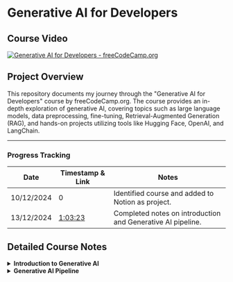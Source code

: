 # Generative AI for Developers

## Course Video

[![Generative AI for Developers - freeCodeCamp.org](https://img.youtube.com/vi/F0GQ0l2NfHA/0.jpg)](https://www.youtube.com/watch?v=F0GQ0l2NfHA)

## Project Overview

This repository documents my journey through the "Generative AI for Developers" course by freeCodeCamp.org. The course provides an in-depth exploration of generative AI, covering topics such as large language models, data preprocessing, fine-tuning, Retrieval-Augmented Generation (RAG), and hands-on projects utilizing tools like Hugging Face, OpenAI, and LangChain.

---

### **Progress Tracking**

| Date       | Timestamp & Link                                                   | Notes                                                       |
| ---------- | ------------------------------------------------------------------ | ----------------------------------------------------------- |
| 10/12/2024 | 0                                                                  | Identified course and added to Notion as project.           |
| 13/12/2024 | [1:03:23](https://youtu.be/F0GQ0l2NfHA?si=fPiIwHImoSM9E-SY&t=3803) | Completed notes on introduction and Generative AI pipeline. |

## Detailed Course Notes

<details>
<summary><strong>Introduction to Generative AI</strong></summary>

- **Definition and Relationship to Deep Learning**:  
  Generative AI is a subset of deep learning focused on creating new content such as text, images, music, or other data types. The models used in Generative AI, often referred to as Generative Models, learn to produce outputs that resemble the data they were trained on.

- **Training with Large Datasets**:  
  Generative models are trained using vast amounts of data. Unlike traditional supervised learning, where labeled data (input-output pairs) is required, generative models often rely on unlabeled or partially labeled data. This is because their objective is not to classify or predict specific outcomes but to understand and replicate the underlying patterns or distributions within the training data.

- **Learning from Data Distributions**:  
  During training, a generative model analyzes the relationships and patterns in the data. It does not explicitly need labeled examples to perform this task. Instead, it attempts to capture the structure and statistical characteristics of the dataset.

- **Use of Unstructured Data in Generative AI**:  
  Unstructured data—such as text, images, or audio—is a primary source for training Generative AI models. In the case of models like Large Language Models (LLMs), the training involves feeding vast amounts of unstructured data (e.g., books, articles, or web pages). These models learn to generate coherent and contextually relevant outputs by identifying patterns within this unstructured input.

### **What Are Generative Models?**

Generative models try to **understand how data is created**. They don’t just look at patterns—they learn the full story of the data, including both:

1. What the input looks like (e.g., an image of a cat).
2. How the input relates to the output (e.g., "this is a cat").

Once trained, they can create (or "generate") new data that looks like the original.

### **Example: Generative AI (Text or Image Creation)**

- **Case Study:** _ChatGPT (Text Generation)_  
  ChatGPT learned from millions of text samples to understand how words and ideas are related. It doesn’t just predict what comes next—it can generate completely new, coherent responses.
- **Another Example:** _DALL·E (Image Generation)_  
  DALL·E generates realistic images (e.g., "a panda surfing"). It has learned how visual features like shapes, colors, and objects combine to create images.

### **What Can They Do?**

- Generate new content: write poems, create images, compose music.
- Fill in missing information: restore old photos or predict missing text.

---

### **What Are Discriminative Models?**

Discriminative models are **decision-makers**. They focus on solving problems like:

1. "Is this a cat or a dog?"
2. "Will this customer buy a product?"

They don’t try to understand how data is created—they focus on **drawing boundaries** between classes (e.g., separating cats from dogs).

### **Example: Spam Email Classifier**

- **Case Study:** _Gmail Spam Filter_  
  Gmail uses a discriminative model to classify emails as "Spam" or "Not Spam" by looking at features like keywords, sender address, and formatting.

### **What Can They Do?**

- Classify objects (e.g., "cat or dog").
- Predict outcomes (e.g., "Will it rain tomorrow?").
- Rank or sort information (e.g., movie recommendations).

---

### **What is a Large Language Model (LLM)?**

An **LLM** is an AI model trained to understand, generate, and analyze human-like text. Think of it as a machine that predicts and constructs meaningful sentences, paragraphs, or even documents, based on the input it receives. It’s the backbone of tools like ChatGPT, helping to create natural, conversational, and context-aware text.

---

### **How Does an LLM Work?**

At a high level, an LLM predicts the most likely next word in a sequence. If you type "The sky is," the model predicts "blue" because it has seen similar text patterns during training. But this basic prediction scales up to understanding and creating much more complex text structures.

To achieve this, an LLM uses:

1. **Training Data:**  
   Massive datasets that include books, articles, websites, and more. These datasets allow the model to understand vocabulary, grammar, facts, and even cultural nuances.

2. **Patterns and Probabilities:**  
   LLMs don’t "know" language the way humans do. Instead, they rely on probabilities. For example:
   - If the input is "I love eating pizza," the model assigns a high probability to "pizza" after "eating" based on patterns it learned during training.

---

### **Key Architecture: Transformers**

Transformers are the core architecture behind modern LLMs (introduced in the 2017 paper, _Attention Is All You Need_). Here's a simple-to-detailed progression:

1. **The Simple Explanation:**  
   Transformers analyze the entire input (not just the most recent word) and figure out which parts of the input are most important for understanding the text.

2. **The Slightly Technical View:**

   - A transformer processes input in parallel (unlike older models like RNNs or LSTMs, which process word by word).
   - It uses an **attention mechanism** to decide which words or tokens matter most. For example, in the sentence, _"The cat sat on the mat, and it was happy,"_ the word "it" refers to "cat." The attention mechanism helps identify this relationship.

3. **Key Components of Transformers:**

   - **Tokenization:**  
     Breaks text into smaller chunks (tokens). For example, "I’m running" might become ["I", "’m", "running"].

   - **Embeddings:**  
     Converts each token into a vector (a series of numbers). This vector represents the word in a way that captures its meaning and relationships with other words.

   - **Self-Attention Mechanism:**  
     Determines how important each token is in relation to others. For instance, in "She went to the store," the model links "She" to "went" and "store" to create context.

   - **Feedforward Networks:**  
     After applying attention, the transformer processes information through neural layers to learn more abstract relationships.

</details>

<details>
<summary><strong>Generative AI Pipeline</strong></summary>

### **What is a Generative AI Pipeline?**

A **Generative AI pipeline** is a structured workflow used to create systems capable of generating new content, like text, images, or even music. It involves breaking down the problem into smaller, actionable tasks and solving them step by step.

Let’s dive into each step of the pipeline in detail.

---

## **1. Data Acquisition**

This is the starting point for any AI pipeline. It involves gathering raw data that the model will use for training. The type and quality of data directly impact the performance of the AI system.

### Key Actions:

- **Identify Sources:** Determine where to get the data.
  - Text: Public APIs, web scraping, open datasets (e.g., Hugging Face, Kaggle).
  - Images: ImageNet, Flickr, or other repositories.
  - Audio: Podcasts, YouTube, or proprietary sources.
- **Ensure Data Relevance:** Collect data aligned with your problem domain. For example:
  - Building a movie-synopsis generator? Scrape IMDB or TMDb for plot summaries.
  - Creating an AI for medical diagnosis? Use clinical trial data or scientific papers.

### **Techniques for Data Augmentation**

Data augmentation refers to methods that artificially increase the size and variability of your dataset without collecting new data. Below are some augmentation techniques relevant to different data types:

### **1. Text Data Augmentation**

For Generative AI working with text, creating variations of existing sentences helps improve generalization. Key techniques include:

### **Back-Translation**

- **What It Is:** Translate a sentence into another language and then back into the original language to introduce natural linguistic variations.
- **Example:**
  - Original: _"The cat sat on the mat."_
  - Translated (French): _"Le chat était assis sur le tapis."_
  - Back-translated: _"The cat was sitting on the carpet."_
- **Use Case:** Back-translation is particularly useful for training language models, chatbots, or machine translation systems.
- **Tools:** Use APIs like **Google Translate** or libraries such as **Fairseq** for custom translations.

### **Bigram/Trigram Flipping**

- **What It Is:** Swap adjacent word pairs (bigrams) or word triples (trigrams) in a sentence to introduce slight positional variations while retaining meaning.
- **Example:**
  - Original: _"The cat sat on the mat."_
  - Bigram Flip: _"The mat sat on the cat."_
  - Trigram Flip: _"The cat on the mat sat."_
- **Use Case:** Helps models learn positional invariance and syntactic flexibility, often used in text classification or summarization tasks.
- **Caution:** Overuse may reduce sentence clarity. Use in small doses.

### **Synonym Replacement**

- **What It Is:** Replace certain words in the sentence with their synonyms.
- **Example:**
  - Original: _"The cat sat on the mat."_
  - Augmented: _"The feline rested on the rug."_
- **How to Do It:**
  - Use **WordNet** (lexical database) for synonyms.
  - Ensure replacements are contextually accurate.
- **Tools:** **NLTK**, **spaCy**, or libraries like **TextAttack** for automated augmentation.

### **2. Image Data Augmentation**

For tasks like image generation or object detection, visual variability is key. Popular techniques include:

### **Flipping and Rotation**

- **What It Is:** Flip images horizontally or vertically or rotate them by small angles.
- **Example:** A photo of a cat is flipped horizontally.
- **Use Case:** Makes the model invariant to orientation, helpful in image classification tasks.

### **Color Jittering**

- **What It Is:** Adjust brightness, contrast, saturation, and hue.
- **Use Case:** Used in applications like self-driving car systems to handle varied lighting conditions.

### **Cropping and Scaling**

- **What It Is:** Randomly crop parts of the image or scale objects to different sizes.
- **Use Case:** Simulates variability in object sizes or zoom levels in real-world scenarios.
- **Tools:** **OpenCV**, **Pillow (PIL)**, **Albumentations**, or built-in PyTorch/TensorFlow image processing utilities.

### **3. Audio Data Augmentation**

For Generative AI models that generate or process audio (e.g., voice synthesis or music generation), augmenting sound data improves robustness.

### **Noise Injection**

- **What It Is:** Add background noise (e.g., white noise, crowd noise) to simulate real-world environments.
- **Use Case:** Train models for applications like voice assistants or transcription systems.

### **Time Stretching/Compression**

- **What It Is:** Speed up or slow down audio while maintaining pitch.
- **Use Case:** Useful in speech synthesis or music genre classification tasks.

### **Pitch Shifting**

- **What It Is:** Shift the pitch up or down.
- **Use Case:** Helps audio models generalize to different speakers or instruments.

### Tools:

- Web scraping: **Scrapy**, **BeautifulSoup**.
- APIs: Twitter API, OpenAI Dataset Hub.

### **Balancing Data During Acquisition**

Another critical aspect of data acquisition is ensuring the dataset is balanced, meaning all classes or categories are equally represented. For example, in a chatbot trained to detect emotions, you wouldn’t want to over-represent one emotion (e.g., joy) while under-representing another (e.g., anger).

### **Automated Tools for Data Augmentation**

- **Text:**
  - **TextAttack:** Offers augmentation methods like synonym replacement and paraphrasing.
  - **NLTK and spaCy:** For preprocessing and simple transformations.
- **Images:**
  - **Albumentations:** High-performance image augmentation library.
  - **TensorFlow/Keras Preprocessing Layers:** Built-in tools for image augmentation.
- **Audio:**
  - **Librosa:** Library for processing and augmenting audio data.
  - **PyDub:** Helps inject noise and manipulate audio.

### Tools:

- Python libraries: **pandas**, **NumPy**.
- NLP-specific tools: **spaCy**, **NLTK**.

---

## **2. Data Preparation / Pre-Processing**

Raw data is rarely ready for training. This step involves cleaning and formatting the data to ensure consistency and usability.

### **Steps in Data Preprocessing**

#### 1. **Data Cleaning**

- **Remove Duplicates**: Check for and remove any duplicate data entries in your dataset. Duplicate entries can bias the model and affect its generalization.
- _Example_: If multiple identical sentences are present in a text corpus, the model may over-learn from those samples.
- **Handle Missing Data**: Missing values in datasets can cause issues during training. You can handle them by:
- **Imputation**: Fill in missing values with mean, median, or a placeholder (for text, this could be a specific token like "[UNKNOWN]").
- **Removal**: Drop rows or columns with missing values (use this method cautiously as it might reduce your dataset significantly).
- **Remove Irrelevant Data**: Sometimes, parts of the dataset may not be useful for your specific task. This could include irrelevant text, special characters, or data that doesn’t contribute meaningfully to the model.
- _Example_: Removing noise like extra spaces, symbols, or HTML tags from a text corpus.

---

#### 2. **Text Normalization**

Normalization is the process of converting the text into a standard format. This makes it easier for the AI model to process and ensures consistency.

- **Lowercasing**: Convert all text to lowercase to avoid treating the same words in different cases as different tokens.
- _Example_: "The Dog" and "the dog" will both be converted to "the dog".
- **Punctuation Removal**: In many NLP tasks, punctuation marks are unnecessary and can be removed unless they carry meaning (e.g., for sentence boundary detection).
- _Example_: "Hello, how are you?" → "Hello how are you"
- **Special Character Removal**: Remove special characters (like emojis or non-ASCII symbols) if they don’t contribute meaningfully to the task.
- _Example_: "This is great!!! 😊" → "This is great"
- **Whitespace Removal**: Excess spaces or tabs are usually removed to maintain consistency.
- _Example_: " Hello World " → "Hello World"

---

#### 3. **Tokenization**

Tokenization is the process of splitting text into smaller units, which can be words, subwords, or even characters. Tokenization allows the AI model to work with smaller, manageable pieces of data.

- **Word Tokenization**: Breaks text into individual words.
- _Example_: "The dog is running" → ["The", "dog", "is", "running"]
- **Sentence Tokenization**: Breaks text into sentences. This is important if your task requires understanding the sentence structure.
- _Example_: "Hello. How are you?" → ["Hello.", "How are you?"]
- **Subword Tokenization**: Some advanced models like BERT or GPT-3 use subword tokenization to split words into smaller meaningful parts (subwords). This helps handle unknown or rare words by using common subword units.
- _Example_: "unhappiness" → ["un", "happiness"]

---

#### 4. **Stop Word Removal**

Stop words (e.g., "the", "is", "and") are commonly occurring words that do not add significant meaning to the text. Removing stop words can help reduce the dimensionality of the dataset and focus the model on more meaningful words.

- **When to Use**: Primarily in tasks like text classification or topic modeling, where the emphasis is on content-rich words.
- _Example_: "The cat is on the mat" → "cat mat"
- **Stop Word Lists**: Libraries like NLTK or spaCy provide predefined lists of common stop words.

---

#### 5. **Stemming and Lemmatization**

Both **stemming** and **lemmatization** are techniques used to reduce words to their base form. However, they differ in the method and outcome:

- **Stemming**: Reduces words to their root form by stripping off prefixes or suffixes. It’s faster but may lead to non-existent or incomplete words.
- _Example_: "running" → "run", "better" → "better" (doesn’t change in some cases).
- **Lemmatization**: Converts words to their base form based on the word’s dictionary meaning. It’s more accurate and involves the use of a vocabulary, ensuring that the output word is a valid word.
- _Example_: "running" → "run", "better" → "good".

**When to Use**: Lemmatization is generally preferred in tasks where maintaining the meaning of the word is important.

---

#### 6. **Vectorization (Text Representation)**

After preprocessing the text, the next step is to convert it into a numerical form that the model can understand. This is called vectorization.

- **Bag-of-Words (BoW)**: Represents text as a frequency count of words in the corpus. Each word is treated as a feature in a high-dimensional vector.
- _Example_: "The dog is running" → [1, 1, 1, 1] for words "the", "dog", "is", "running" in the vocabulary.
- **TF-IDF (Term Frequency-Inverse Document Frequency)**: This method gives higher importance to words that are frequent in a document but rare across the corpus. It’s useful for reducing the weight of common words.
- _Example_: Common words like "the" would have a low TF-IDF score, while "dog" would have a higher score if it appears frequently in the document but less across all documents.
- **Word Embeddings**: Advanced models like Word2Vec or GloVe convert words into dense vectors in a continuous vector space where similar words are closer together.
- _Example_: "king" and "queen" would have similar embeddings because they are semantically related.
- **Contextual Embeddings (e.g., BERT)**: These embeddings are context-dependent. For example, the word "bank" will have different embeddings based on whether it refers to a financial institution or the side of a river.

---

### **Advanced Data Preprocessing Techniques**

#### **1. Parts of Speech (POS) Tagging**

POS tagging is a critical step in understanding the grammatical structure of a sentence. In this step, each word in a sentence is labeled with its part of speech, such as noun, verb, adjective, etc.

- **Purpose**: To identify the syntactic role of each word in a sentence (e.g., subject, object, verb).
- **Techniques**:
- **Rule-based POS Tagging**: Uses predefined linguistic rules to tag words based on their context.
- **Statistical POS Tagging**: Uses algorithms like Hidden Markov Models (HMM) that predict POS tags based on probabilities.
- **Neural Network-based POS Tagging**: Modern techniques use deep learning to predict POS tags more accurately by learning from large annotated datasets.
- **Use Case**: In tasks like named entity recognition (NER) or syntactic parsing, POS tagging helps the model identify entities (like names or locations) and their relationships within sentences.
- **Example**:
- Sentence: "The quick brown fox jumps over the lazy dog."
- POS Tags: [("The", "DT"), ("quick", "JJ"), ("brown", "JJ"), ("fox", "NN"), ("jumps", "VBZ"), ("over", "IN"), ("the", "DT"), ("lazy", "JJ"), ("dog", "NN")]

---

#### **2. Parsing**

Parsing refers to analyzing the syntactic structure of a sentence based on grammar rules.

- **Purpose**: To understand how different parts of a sentence relate to each other.
- **Types of Parsing**:
- **Dependency Parsing**: Focuses on the relationships between words, represented in a tree structure where words are linked by dependency arcs.
- **Constituency Parsing**: Breaks a sentence into sub-phrases (e.g., noun phrases, verb phrases) to analyze the sentence structure hierarchically.
- **Use Case**: Important for tasks where understanding the sentence structure is crucial.
- **Example**:
- Sentence: "She saw the cat with the telescope."
- Dependency Tree: This tree would show that "She" is the subject, "saw" is the verb, "cat" is the object, and "with the telescope" modifies "saw."

---

#### **3. Coreference Resolution**

Coreference resolution identifies which words or phrases in a sentence refer to the same entity.

- **Purpose**: To track entities throughout a sentence or document.
- **Techniques**:
- **Rule-based Methods**: Use heuristic rules based on linguistic features.
- **Machine Learning-based Methods**: Use supervised learning models.
- **Deep Learning Models**: Use BERT for fine-tuning coreference resolution tasks.
- **Use Case**: Essential for tasks like summarization, text generation, and question answering.
- **Example**:
- Text: "John went to the store. He bought some milk."
- Coreference Resolution: "He" refers to "John."

---

## **3. Feature Engineering**

Feature engineering involves transforming raw data into meaningful representations that facilitate model learning and improve predictions. For generative AI, this process differs based on the modality of data (e.g., text, images, audio) and the type of model being developed.

---

#### **Key Actions:**

#### 1. Tokenization

Tokenization is the process of splitting data (e.g., text, speech) into smaller units (tokens) that can be processed by a model.

**Text Tokenization:**

- **Definition:** Split sentences into words, subwords, or characters.
- **Types:**
- **Word-level:** Splits by spaces (e.g., “AI is fun” → ['AI', 'is', 'fun']).
- **Subword-level:** Splits based on frequent subwords (e.g., "Playing" → ['Play', '##ing']).
- **Character-level:** Each character is a token (e.g., “AI” → ['A', 'I']).

**Advanced Tools for Tokenization:**

- **Hugging Face Tokenizers:** Efficient tokenization for transformer models like BERT and GPT.
- **NLTK:** A classic library for tokenization.
- **SpaCy:** High-performance NLP processing for tokenization and linguistic features.

**Speech Tokenization:**

- Converts audio into phonemes (units of sound) or raw spectrogram tokens using tools like Librosa or Fairseq.

---

#### 2. Vectorization

Vectorization maps tokens to numerical formats that models can process.

**Text Vectorization:**

- **TF-IDF (Term Frequency-Inverse Document Frequency):**
- Calculates the importance of words in a document relative to a collection of documents.
- Use `TfidfVectorizer` from Scikit-learn.
- **Bag of Words (BoW):**
- Represents text as a frequency matrix.
- Simple but does not preserve order or meaning.
- **Word Embeddings:**
- **Word2Vec (Skip-gram/CBOW):** Learns context-based vector representations of words.
- **GloVe (Global Vectors):** Uses word co-occurrence matrices.
- **Transformers (BERT, GPT):** Contextual embeddings capturing token relationships in text. Tools: Hugging Face Transformers.
- **One-Hot Encoding:** Binary vector where each position represents a word.

**Image Vectorization:**

- Convert image pixels into vectors using preprocessing techniques:
- **Resizing:** Standardize dimensions (e.g., 224x224 pixels).
- **Normalization:** Scale pixel values to [0,1] or [-1,1].
- **Feature Extraction:**
  - **CNNs:** Use pre-trained models like ResNet, VGG, or EfficientNet to extract image features.
  - Tools: OpenCV, PIL, TensorFlow/Keras.

**Audio Vectorization:**

- **Raw Waveforms:** Represent signals as 1D arrays.
- **Spectrograms:** Convert waveforms into frequency-domain representations.
- **Feature Extraction:**
- MFCC (Mel Frequency Cepstral Coefficients): Encodes frequency features.
- Tools: Librosa, PyTorch’s torchaudio.

---

#### 3. Create Metadata Features

Metadata features add domain-specific context to the dataset, often enhancing performance in niche problems.

**Text Example:**

- **Sentiment Scores:** Use tools like VADER or TextBlob to assign sentiment values.
- **Entity Extraction:** Extract named entities (e.g., names, places) using NLP pipelines like SpaCy or Hugging Face.
- **Domain-Specific Tags:** Include genres, dates, or user interactions.

**Image Example:**

- **Dimensions:** Aspect ratio, color channels, or resolution.
- **Object Detection Tags:** Pre-process with YOLO, Faster R-CNN, or OpenCV to detect regions of interest.

**Audio Example:**

- **Amplitude Stats:** Max/min values, variance, energy levels.
- **Tempo Features:** Beats per minute (BPM).
- **Voice Characteristics:** Pitch, tonal qualities, speaker identification.

---

#### **Examples for Different Data Types:**

**Text Data (e.g., Movie Synopsis Generator):**

1. **Tokenization:** Split synopsis into tokens (“Harry meets Sally” → ['Harry', 'meets', 'Sally']).
2. **Vectorization:**

- Apply BERT embeddings to capture relationships between words.

3. **Feature Engineering:**

- Extract named entities (“Harry” → Person).
- Add tags (Genre: Romance, Year: 1990).

**Image Data (e.g., Artwork Generator):**

1. **Preprocessing:**

- Resize to 256x256 pixels and normalize to [0,1].

2. **Feature Extraction:**

- Use pre-trained ResNet to obtain a 2048-dimensional feature vector.

3. **Metadata:**

- Tags: Dominant color (e.g., Blue), Art style (e.g., Impressionism).

**Audio Data (e.g., Podcast Transcript Summarizer):**

1. **Preprocessing:**

- Convert audio to spectrograms.

2. **Feature Extraction:**

- Use MFCCs for voice features.

3. **Metadata:**

- Speaker’s name, duration, and speech rate.

---

#### **Tools for Feature Engineering**

**Text Processing:**

- **Vectorizers:** TfidfVectorizer, CountVectorizer.
- **Embeddings:** Hugging Face Transformers, FastText.

**Image Processing:**

- **Libraries:** OpenCV, PIL.
- **Feature Extraction:** Pre-trained CNNs in PyTorch, TensorFlow.

**Audio Processing:**

- **Preprocessing:** Librosa, torchaudio.
- **Features:** SpeechBrain, pyAudioAnalysis.

---

## **4. Modeling**

The modeling stage is the heart of the generative AI pipeline, where machine learning or deep learning models are trained to generate outputs based on the learned patterns from input data. This process involves selecting the appropriate architecture, preparing the training environment, and ensuring the model's performance aligns with project goals.

---

#### **Key Actions**

#### 1. Choose the Right Model

Selecting the right model depends on the type of generative task and the modality of data (text, image, audio, or multimodal). Let's break these concepts down step-by-step:

**Text Generation Models:**

- **GPT-based models:**
  - These models use transformer architectures that are pre-trained on massive datasets and fine-tuned for specific tasks.
  - Example: GPT-3, GPT-4 are autoregressive models that predict the next word given a context. Suitable for tasks like text completion, summarization, or dialogue generation.
  - Pre-trained large language models like GPT-4 understand nuances of human language, enabling them to generate coherent and contextually relevant outputs. Fine-tuning them on domain-specific data allows customization for applications like customer support or content creation.
- **T5 (Text-to-Text Transfer Transformer):**
  - Converts any NLP problem into a text-to-text format (e.g., input: "Translate English to French: Hello" → output: "Bonjour").
  - Highly flexible for tasks such as translation, summarization, and classification.
- **LLaMA, BLOOM (Open Source):**
  - These are emerging alternatives for text generation that emphasize openness and accessibility for researchers and developers.

**Image Generation Models:**

- **GANs (Generative Adversarial Networks):**
  - Composed of two networks:
    - **Generator:** Creates fake images from noise.
    - **Discriminator:** Differentiates between real and fake images.
  - Example: StyleGAN generates highly realistic images, often indistinguishable from real photos.
  - Training GANs involves balancing the generator and discriminator, which can be challenging but leads to photorealistic outputs.
- **Diffusion Models:**
  - These models iteratively refine random noise into detailed images using a reverse process inspired by diffusion physics.
  - Example: Stable Diffusion generates images based on text prompts. It’s widely used for creative tasks like art generation and design prototyping.
- **NeRF (Neural Radiance Fields):**
  - Specializes in synthesizing 3D scenes from 2D image data.
  - Applications include VR/AR content creation and photorealistic rendering of objects.

**Audio Generation Models:**

- **WaveNet:**
  - A deep generative model for audio developed by DeepMind. It generates raw waveforms, enabling high-quality text-to-speech synthesis.
- **VALL-E:**
  - Excels in few-shot audio synthesis, enabling the model to mimic voices based on small datasets.
- **Jukebox:**
  - Designed for music generation. It can create songs with lyrics, instrumentals, and even specific musical styles.

**Multimodal Models:**

- Combine multiple data modalities, such as text and images.
  - **CLIP:** Matches images with descriptive text.
  - **DALL-E:** Generates images from textual descriptions, such as "a cat riding a skateboard."

---

#### 2. Set Hyperparameters

Hyperparameters control the training process and influence the model's efficiency and accuracy. Understanding and tuning them is critical for optimal model performance.

**Key Hyperparameters:**

- **Learning Rate:**
  - Determines how much the model updates its weights during training.
  - A high learning rate risks overshooting the optimal solution, while a low learning rate can result in slow convergence.
- **Batch Size:**
  - Refers to the number of samples processed at once before updating the model.
  - Small batches provide more granular updates but are computationally intensive. Large batches are faster but require more memory.
- **Optimization Algorithm:**
  - **Adam:** Combines the benefits of momentum and adaptive learning rates for faster convergence.
  - **SGD:** A simpler optimization algorithm, often used for large datasets and computationally efficient models.
- **Epochs:**
  - Indicates how many complete passes through the dataset are performed during training. Too few can underfit, while too many risk overfitting.

---

#### 3. Loss Function

Loss functions measure the difference between the model's predictions and the ground truth. Selecting the right loss function is essential for effective learning.

**Text Generation Loss:**

- **Cross-Entropy Loss:**
  - Used for tasks where the output is a probability distribution over possible tokens. It measures how well the predicted probabilities match the actual labels.

**Image Generation Loss:**

- **Adversarial Loss (GANs):**
  - Ensures the generator produces images realistic enough to fool the discriminator.
- **Perceptual Loss:**
  - Compares high-level feature maps (e.g., from VGG) rather than individual pixels to improve visual quality.

**Audio Generation Loss:**

- **Mean Squared Error (MSE):**
  - Measures the difference between actual and predicted waveform amplitudes.
- **Connectionist Temporal Classification (CTC):**
  - Aligns predicted sequences with ground truth sequences, often used in speech recognition.

---

#### 4. Train and Validate

Training involves feeding data into the model, computing the loss, and adjusting weights to minimize errors. Validation tests the model on unseen data to ensure generalization.

**Best Practices:**

- **Data Splitting:** Ensure datasets are split into training (70%), validation (20%), and test (10%) sets.
- **Early Stopping:** Monitors validation performance and halts training if improvements plateau to prevent overfitting.
- **Learning Rate Scheduling:** Dynamically adjust learning rates during training to optimize convergence.

---

### **Cloud vs. Local Training**

#### **Paid Models (e.g., OpenAI, Anthropic):**

- **How It Works:**
  1. Upload your dataset to the platform.
  2. Specify training parameters and initiate training.
  3. Use their APIs to access fine-tuned models for inference.
- **Advantages:**
  - No infrastructure management.
  - Access to cutting-edge hardware (e.g., NVIDIA A100 GPUs, TPUs).
  - Scalable solutions for both experimentation and production.
- **Drawbacks:**
  - Expensive for extensive training.
  - Limited transparency into the training process.

#### **Open Source Models:**

- **Requirements:**
  - **Hardware:**
    - High-performance GPUs (e.g., NVIDIA RTX 3090) or cloud GPUs.
    - Sufficient RAM and storage for large datasets.
  - **Software:**
    - Frameworks like PyTorch, TensorFlow.
    - Tools for distributed training (e.g., Horovod for scaling).
- **Process:**
  1. Set up an environment locally or in the cloud (e.g., AWS, GCP).
  2. Download pre-trained models from platforms like Hugging Face.
  3. Fine-tune on your dataset and deploy the trained model.
- **Advantages:**
  - Complete control over the training process.
  - More cost-effective for small-scale tasks.
- **Drawbacks:**
  - Requires substantial technical expertise.
  - Infrastructure setup can be time-consuming.

---

#### **Deployment Options**

1. **Serverless Deployment:**
   - Use managed services like AWS Lambda for low-cost and scalable deployment.
2. **Containerized Deployment:**
   - Package models using Docker and deploy on Kubernetes for robust scalability.
3. **Custom APIs:**
   - Build REST APIs with Flask or FastAPI to serve models for specific applications.

---

## **5. Evaluation**

Evaluation is a critical step in the generative AI pipeline, as it assesses the model’s performance through quantitative metrics and qualitative analysis. The goal is to ensure the model generates outputs that meet the desired quality, relevance, and utility. This step involves both intrinsic and extrinsic evaluation methods, each serving distinct purposes.

---

#### **Key Actions**

#### 1. Test the Model on Unseen Data

- **Why:** Models often overfit to training data. Testing on unseen data (validation and test sets) ensures generalization to real-world scenarios.
- **How:** Split your dataset into:
  - **Validation Set:** Used during training to tune hyperparameters and avoid overfitting.
  - **Test Set:** Used only after training is complete to provide an unbiased evaluation of the model’s final performance.

---

#### 2. Measure Metrics

Quantitative metrics provide a standardized way to assess a model’s performance. Different tasks and modalities use different metrics:

**Text Generation Metrics:**

- **Perplexity:**
  - Measures how well the model predicts a sequence of words. Lower perplexity indicates better language modeling.
  - Example: If a text generation model has a perplexity of 20, it’s as though the model is choosing from 20 equally likely options at each step.
- **BLEU (Bilingual Evaluation Understudy):**
  - Compares model-generated text with reference text by measuring n-gram overlap.
  - Example: Used in machine translation or text summarization tasks.
- **ROUGE (Recall-Oriented Understudy for Gisting Evaluation):**
  - Focuses on recall-based overlap of n-grams, sequences, or word pairs between generated and reference texts.
  - Example: Commonly used for summarization tasks.

**Image Generation Metrics:**

- **FID (Fréchet Inception Distance):**
  - Measures the similarity between distributions of generated and real images in a feature space.
  - Lower FID indicates higher image quality and diversity.
- **Inception Score (IS):**
  - Evaluates both the quality and diversity of generated images.
  - High IS means generated images are diverse and resemble real-world categories.

**Audio Generation Metrics:**

- **Mean Opinion Score (MOS):**
  - Subjective human ratings for audio quality and naturalness.
- **Spectrogram Correlation:**
  - Compares generated audio spectrograms with ground truth.

---

#### 3. Collect Human Feedback

Human evaluation is essential for assessing subjective qualities such as creativity, relevance, and coherence, especially in tasks like:

- Writing summaries.
- Designing art.
- Generating dialogue.

**How to Gather Feedback:**

- Conduct user studies where participants rate or rank generated outputs.
- Use annotation platforms like Amazon Mechanical Turk.

---

### **Intrinsic vs. Extrinsic Evaluation**

#### **1. Intrinsic Evaluation**

- **Definition:** Measures the model’s performance using predefined metrics on a controlled dataset.
- **Focus:** Evaluates the model’s ability to generate high-quality outputs in isolation (e.g., before deployment).
- **Examples:**
  - For a text summarization model:
    - Use BLEU/ROUGE scores to compare the generated summary against reference summaries.
  - For an image generation model:
    - Compute FID to determine image quality.
- **Advantages:**
  - Fast and scalable.
  - Provides objective benchmarks for comparison across models.
- **Limitations:**
  - May not capture the subjective quality of outputs (e.g., creativity).
  - Does not account for how the model performs in real-world use.

---

#### **2. Extrinsic Evaluation**

- **Definition:** Assesses the model’s utility and impact in a real-world context or downstream application.
- **Focus:** Evaluates performance after deployment, often considering user interactions and feedback.
- **Examples:**
  - For a text generation model in a chatbot:
    - Measure user satisfaction through surveys.
    - Analyze task success rates (e.g., how often the chatbot resolves user issues).
  - For an image generation model in e-commerce:
    - Track click-through rates on product images created by the model.
- **Advantages:**
  - Provides insights into how the model performs in real-world scenarios.
  - Highlights potential issues like bias or user dissatisfaction.
- **Limitations:**
  - Time-consuming and resource-intensive.
  - Requires deployment and monitoring infrastructure.

---

### **Combining Intrinsic and Extrinsic Evaluation**

For a comprehensive evaluation strategy:

1. **Start with Intrinsic Evaluation:**
   - Use metrics like BLEU, ROUGE, or FID to ensure the model meets baseline performance standards.
   - Iterate on hyperparameters and architecture based on these results.
2. **Incorporate Extrinsic Evaluation:**
   - Deploy the model in a controlled environment (e.g., A/B testing).
   - Collect user feedback and analyze operational metrics.
3. **Iterate and Improve:**
   - Use insights from extrinsic evaluation to fine-tune the model or adjust its deployment strategy.

---

## **6. Deployment**

Deployment is the process of making your trained model available for end-users to interact with, ensuring it is accessible, reliable, and scalable. This step bridges the gap between model development and real-world applications.

---

#### **Key Actions**

#### 1. Package the Model

Preparing the model for production involves converting it into a deployable format. This ensures compatibility and efficiency during inference.

**Common Model Formats:**

- **ONNX (Open Neural Network Exchange):**
  - A universal format that allows models to be used across various frameworks and platforms.
  - Example: Convert a PyTorch model to ONNX for deployment on a lightweight inference server.
- **TorchScript:**
  - A PyTorch-specific format that optimizes models for production by freezing the computation graph.
- **TensorFlow SavedModel or TensorRT:**
  - Optimized formats for deploying TensorFlow models.

**How to Package:**

- Use libraries like `torch.onnx` for PyTorch or `TensorFlow Converter` for TensorFlow.
- Verify the model's performance in the target format to ensure no degradation in accuracy or speed.

---

#### 2. Host the Model

Hosting involves deploying the packaged model to a server or cloud platform so it can handle incoming requests.

**Cloud Platforms:**

- **AWS SageMaker:**
  - Provides an end-to-end solution for model deployment with built-in scaling and monitoring.
  - Example: Deploy a movie-synopsis generator as an endpoint that serves predictions via REST API.
- **Google Cloud AI Platform:**
  - Supports custom containers and pre-built model serving environments.
- **Azure Machine Learning:**
  - Integrates seamlessly with Microsoft’s ecosystem and provides tools for model monitoring.

**On-Premise Hosting:**

- Use tools like **Kubernetes** for container orchestration.
- Deploy on servers using **TensorFlow Serving** or **TorchServe**.

---

#### 3. Create APIs

APIs are the interface through which end-users or applications interact with your model. They abstract the underlying model logic and make it accessible via simple HTTP requests.

**How to Build APIs:**

- Use frameworks like:
  - **FastAPI:**
    - A modern, high-performance framework ideal for AI model APIs.
    - Example: Build an endpoint `/generate-summary` that accepts movie titles and returns a synopsis.
  - **Flask:**
    - Lightweight and easy to use for smaller applications.

**Best Practices for API Design:**

- **Input Validation:** Ensure that incoming requests match expected formats (e.g., valid JSON).
- **Error Handling:** Return meaningful error messages for invalid inputs or server issues.
- **Rate Limiting:** Prevent abuse by limiting the number of requests per user.

---

#### 4. Scale the Deployment

To handle increasing traffic or user demands, your deployment must scale effectively.

**Horizontal Scaling:**

- Add more instances of the model server behind a load balancer (e.g., AWS Elastic Load Balancing, Google Cloud Load Balancer).

**Vertical Scaling:**

- Increase the resources (e.g., CPU, GPU, RAM) of the existing server.

**Auto-Scaling:**

- Dynamically adjust the number of instances based on traffic patterns.

---

#### 5. Monitor and Maintain

Post-deployment, continuous monitoring ensures the model’s reliability and helps identify potential issues.

**Key Monitoring Metrics:**

- **Latency:** Time taken to process each request.
- **Throughput:** Number of requests handled per second.
- **Error Rates:** Frequency of failures or invalid responses.

**Tools for Monitoring:**

- **Prometheus/Grafana:** Collect and visualize metrics.
- **AWS CloudWatch, GCP Monitoring:** Cloud-native monitoring tools.

**Model Drift Detection:**

- Monitor changes in input data distribution to ensure the model’s performance remains consistent over time.

---

## **7. Monitoring and Model Updating**

Deploying a model is not the end of the process. Post-deployment, continuous monitoring and periodic updates are critical to ensure the model remains effective and relevant. Models can degrade in performance due to shifts in data distributions, evolving user behavior, or new requirements, making this stage essential for long-term success.

---

#### **Key Actions**

#### 1. Track Performance

Monitoring the model’s behavior in production helps identify issues before they impact users.

**What to Monitor:**

- **Usage Metrics:**
  - Number of requests served.
  - Types of queries processed (e.g., frequent inputs).
- **Latency:**
  - Measure response times to ensure the system meets performance expectations.
- **Error Rates:**
  - Track failed predictions or API errors.
- **User Feedback:**
  - Collect qualitative insights through ratings, reviews, or direct feedback mechanisms to understand user satisfaction and identify gaps.

**Tools for Monitoring:**

- **MLflow:** Tracks experiments and model performance metrics.
- **Prometheus & Grafana:** Collect and visualize real-time metrics like latency and error rates.
- **Datadog/New Relic:** Provide end-to-end monitoring for APIs and infrastructure.

---

#### 2. Detect Drift

Data drift occurs when the input data distribution shifts compared to the data the model was trained on. This can degrade the model’s performance over time.

**Types of Drift:**

- **Covariate Drift:** Input features change distribution (e.g., seasonal trends in user behavior).
- **Label Drift:** Changes in the distribution of output labels (e.g., evolving user preferences).
- **Concept Drift:** The relationship between inputs and outputs changes (e.g., new product categories).

**How to Detect Drift:**

- Compare distributions of input data over time using statistical tests (e.g., KL divergence, KS test).
- Monitor performance metrics (e.g., accuracy, F1 score) on a holdout dataset or through live testing.
- Use tools like:
  - **Evidently AI:** Automates drift detection.
  - **WhyLabs:** Tracks model inputs and outputs for anomalies.

---

#### 3. Retrain the Model

Retraining ensures the model adapts to new data and maintains performance.

**Steps for Retraining:**

1. **Collect Updated Data:**
   - Use new data from production (e.g., user interactions, updated content).
   - Ensure data quality through preprocessing and validation.
2. **Incorporate Feedback:**
   - Include corrections or improvements based on user feedback.
3. **Validate Performance:**
   - Compare the retrained model with the current model on a validation dataset.
   - Use A/B testing to evaluate real-world performance differences.
4. **Deploy the Updated Model:**
   - Use CI/CD pipelines to automate deployment.

**When to Retrain:**

- Regularly (e.g., monthly, quarterly) based on usage patterns.
- After detecting significant drift or performance degradation.
- When new features or data sources are added.

---

#### **Tools**

**Monitoring:**

- **MLflow:** Tracks experiment metrics and manages model versions.
- **Prometheus & Grafana:** Real-time visualization and alerting for system health.
- **Evidently AI:** Simplifies monitoring for drift and model health.

**Updating Pipelines:**

- **CI/CD for ML:**
  - Automate the retraining, validation, and deployment process using:
    - **Kubeflow:** Comprehensive ML pipeline orchestration.
    - **Apache Airflow:** Task scheduling for data and model workflows.

**Version Control:**

- **DVC (Data Version Control):** Tracks data, code, and models to ensure reproducibility.
- **Git:** Manage model updates and pipeline configurations.

---

#### **Example Workflow**

For a movie-synopsis generator:

1. **Track Performance:** Use Grafana dashboards to monitor API latency and error rates. Collect user ratings for generated summaries.
2. **Detect Drift:** Identify shifts in user preferences for genres (e.g., an increase in queries for sci-fi movies).
3. **Retrain the Model:** Update the dataset with recent movie releases and feedback from users. Retrain using Kubeflow and validate the updated model.
4. **Deploy:** Use a CI/CD pipeline to deploy the new model seamlessly while retaining the ability to rollback if issues arise.

---

#### **Best Practices**

1. **Automate Monitoring:**
   - Set up alerts for anomalies in latency, error rates, or drift to respond proactively.
2. **Engage Users:**
   - Actively collect feedback and integrate user suggestions into the model update cycle.
3. **Version Everything:**
   - Maintain a clear record of model versions, data used, and performance metrics.
4. **Perform Gradual Rollouts:**
   - Deploy updated models incrementally (e.g., 10% of users) to minimize risk.
5. **Test Continuously:**
   - Conduct ongoing tests to ensure performance consistency across updates.

</details>
